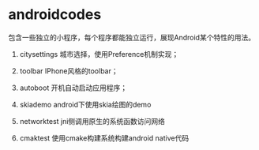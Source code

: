 # androidcodes

包含一些独立的小程序，每个程序都能独立运行，展现Android某个特性的用法。

1. citysettings 城市选择，使用Preference机制实现；

2. toolbar IPhone风格的toolbar；

3. autoboot 开机自动启动应用程序；

4. skiademo android下使用skia绘图的demo

5. networktest jni侧调用原生的系统函数访问网络

6. cmaktest 使用cmake构建系统构建android native代码
